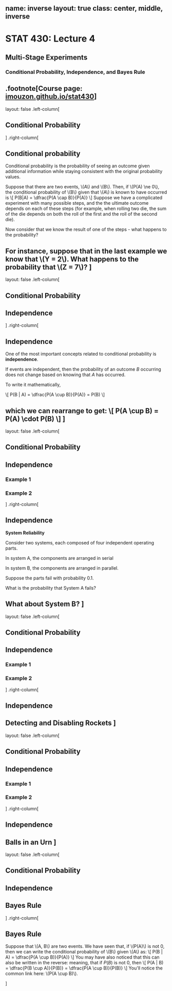 name: inverse
layout: true
class: center, middle, inverse
---
# STAT 430: Lecture 4
## Multi-Stage Experiments
### Conditional Probability, Independence, and Bayes Rule
.footnote[Course page: [imouzon.github.io/stat430](https://imouzon.github.io/stat430)]
---
layout: false
.left-column[
  ## Conditional Probability
]
.right-column[
## Conditional probability

Conditional probability is the probability of seeing an outcome given additional information while staying consistent with the original probability values.

Suppose that there are two events, \\(A\\) and \\(B\\). Then, if \\(P(A) \ne 0\\), the conditional probability of \\(B\\) given that \\(A\\) is known to have occurred is
\\[
P(B|A) = \dfrac{P(A \cap B)}{P(A)}
\\]
Suppose we have a complicated experiment with many possible steps, and the the ultimate outcome depends on each of these steps (for example, when rolling two die, the sum of the die depends on both the roll of the first and the roll of the second die).

Now consider that we know the result of one of the steps - what happens to the probability?

For instance, suppose that in the last example we know that \\(Y = 2\\). What happens to the probability that \\(Z = 7\\)?
]
---
layout: false
.left-column[
  ## Conditional Probability
  ## Independence 
]
.right-column[
## Independence

One of the most important concepts related to conditional probability is **independence**. 

If events are independent, then the probability of an outcome $B$ occurring does not change based on knowing that $A$ has occurred.

To write it mathematically,

\\[
P(B | A) = \dfrac{P(A \cup B)}{P(A)} = P(B)
\\]

which we can rearrange to get:
\\[
P(A \cup B) = P(A) \cdot P(B)
\\]
]
---
layout: false
.left-column[
  ## Conditional Probability
  ## Independence 
  ### Example 1
  ### Example 2
]
.right-column[
## Independence

**System Reliability**

Consider two systems, each composed of four independent operating parts. 

In system A, the components are arranged in serial

In system B, the components are arranged in parallel.

Suppose the parts fail with probability $0.1$. 

What is the probability that System A fails?

What about System B?
]
---
layout: false
.left-column[
  ## Conditional Probability
  ## Independence 
  ### Example 1
  ### Example 2
]
.right-column[
## Independence

**Detecting and Disabling Rockets**
]
---
layout: false
.left-column[
  ## Conditional Probability
  ## Independence 
  ### Example 1
  ### Example 2
]
.right-column[
## Independence

**Balls in an Urn**
]
---
layout: false
.left-column[
  ## Conditional Probability
  ## Independence 
  ## Bayes Rule
]
.right-column[
## Bayes Rule

Suppose that \\(A, B\\) are two events. We have seen that, if \\(P(A)\\) is not 0, then we can write the conditional probability of \\(B\\) given \\(A\\) as:
\\[
P(B | A) = \dfrac{P(A \cup B)}{P(A)}
\\]
You may have also noticed that this can also be written in the reverse: meaning, that if $P(B)$ is not 0, then
\\[
P(A | B) = \dfrac{P(B \cup A)}{P(B)} = \dfrac{P(A \cup B)}{P(B)}
\\]
You'll notice the common link here: \\(P(A \cup B)\\).



]
